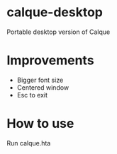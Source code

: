 # calque-desktop
Portable desktop version of Calque

# Improvements
- Bigger font size
- Centered window
- Esc to exit

# How to use
Run calque.hta

